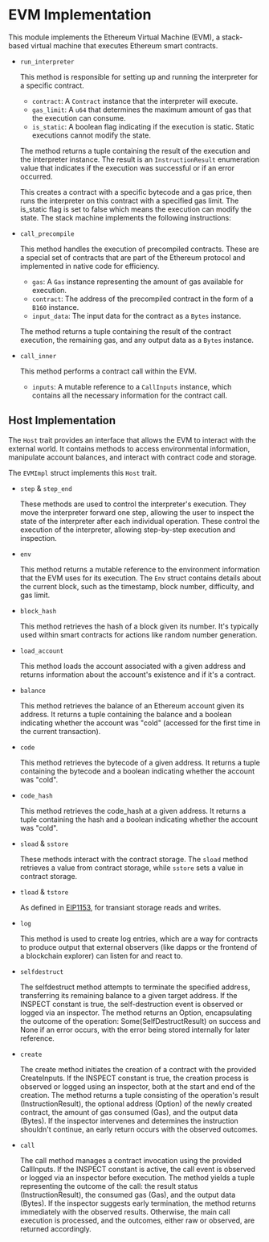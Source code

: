 # EVM Implementation

This module implements the Ethereum Virtual Machine (EVM), a stack-based virtual machine that executes Ethereum smart contracts.

- `run_interpreter`

    This method is responsible for setting up and running the interpreter for a specific contract.

    - `contract`: A `Contract` instance that the interpreter will execute.
    - `gas_limit`: A `u64` that determines the maximum amount of gas that the execution can consume.
    - `is_static`: A boolean flag indicating if the execution is static. Static executions cannot modify the state.

    The method returns a tuple containing the result of the execution and the interpreter instance. The result is an `InstructionResult` enumeration value that indicates if the execution was successful or if an error occurred.

    This creates a contract with a specific bytecode and a gas price, then runs the interpreter on this contract with a specified gas limit. The is_static flag is set to false which means the execution can modify the state. The stack machine implements the following instructions:

- `call_precompile`

    This method handles the execution of precompiled contracts. These are a special set of contracts that are part of the Ethereum protocol and implemented in native code for efficiency.

    - `gas`: A `Gas` instance representing the amount of gas available for execution.
    - `contract`: The address of the precompiled contract in the form of a `B160` instance.
    - `input_data`: The input data for the contract as a `Bytes` instance.

    The method returns a tuple containing the result of the contract execution, the remaining gas, and any output data as a `Bytes` instance. 

- `call_inner`

    This method performs a contract call within the EVM.

    - `inputs`: A mutable reference to a `CallInputs` instance, which contains all the necessary information for the contract call.

## Host Implementation

The `Host` trait provides an interface that allows the EVM to interact with the external world. It contains methods to access environmental information, manipulate account balances, and interact with contract code and storage.

The `EVMImpl` struct implements this `Host` trait.

- `step` & `step_end`

    These methods are used to control the interpreter's execution. They move the interpreter forward one step, allowing the user to inspect the state of the interpreter after each individual operation.
    These control the execution of the interpreter, allowing step-by-step execution and inspection.

- `env`

    This method returns a mutable reference to the environment information that the EVM uses for its execution. The `Env` struct contains details about the current block, such as the timestamp, block number, difficulty, and gas limit.

- `block_hash`

    This method retrieves the hash of a block given its number. It's typically used within smart contracts for actions like random number generation.

- `load_account`

    This method loads the account associated with a given address and returns information about the account's existence and if it's a contract.

- `balance`

    This method retrieves the balance of an Ethereum account given its address. It returns a tuple containing the balance and a boolean indicating whether the account was "cold" (accessed for the first time in the current transaction).

-  `code`

    This method retrieves the bytecode of a given address. It returns a tuple containing the bytecode and a boolean indicating whether the account was "cold".

-  `code_hash`

    This method retrieves the code_hash at a given address. It returns a tuple containing the hash and a boolean indicating whether the account was "cold".

- `sload` & `sstore`

    These methods interact with the contract storage. The `sload` method retrieves a value from contract storage, while `sstore` sets a value in contract storage.

- `tload` & `tstore`

    As defined in [EIP1153](https://eips.ethereum.org/EIPS/eip-1153), for transiant storage reads and writes. 

- `log`

    This method is used to create log entries, which are a way for contracts to produce output that external observers (like dapps or the frontend of a blockchain explorer) can listen for and react to.

-  `selfdestruct`

    The selfdestruct method attempts to terminate the specified address, transferring its remaining balance to a given target address. If the INSPECT constant is true, the self-destruction event is observed or logged via an inspector. The method returns an Option<SelfDestructResult>, encapsulating the outcome of the operation: Some(SelfDestructResult) on success and None if an error occurs, with the error being stored internally for later reference.

- `create`

    The create method initiates the creation of a contract with the provided CreateInputs. If the INSPECT constant is true, the creation process is observed or logged using an inspector, both at the start and end of the creation. The method returns a tuple consisting of the operation's result (InstructionResult), the optional address (Option<B160>) of the newly created contract, the amount of gas consumed (Gas), and the output data (Bytes). If the inspector intervenes and determines the instruction shouldn't continue, an early return occurs with the observed outcomes.

- `call`

    The call method manages a contract invocation using the provided CallInputs. If the INSPECT constant is active, the call event is observed or logged via an inspector before execution. The method yields a tuple representing the outcome of the call: the result status (InstructionResult), the consumed gas (Gas), and the output data (Bytes). If the inspector suggests early termination, the method returns immediately with the observed results. Otherwise, the main call execution is processed, and the outcomes, either raw or observed, are returned accordingly.